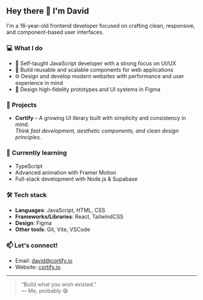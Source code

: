 ## Hey there 👋 I'm David

I'm a 16-year-old frontend developer focused on crafting clean, responsive, and component-based user interfaces.

### 💻 What I do
- 🧠 Self-taught JavaScript developer with a strong focus on UI/UX
- 🧩 Build reusable and scalable components for web applications
- 🌐 Design and develop modern websites with performance and user experience in mind
- 🎨 Design high-fidelity prototypes and UI systems in Figma

### 🚀 Projects
- **Cortify** – A growing UI library built with simplicity and consistency in mind.  
  *Think fast development, aesthetic components, and clean design principles.*

### 🌱 Currently learning
- TypeScript
- Advanced animation with Framer Motion
- Full-stack development with Node.js & Supabase

### 🛠️ Tech stack
- **Languages**: JavaScript, HTML, CSS
- **Frameworks/Libraries**: React, TailwindCSS
- **Design**: Figma
- **Other tools**: Git, Vite, VSCode

### 📫 Let's connect!
- Email: [david@cortify.io](mailto:david@cortify.io)
- Website: [cortify.io](https://cortify.io)

---

> “Build what you wish existed.”  
> — Me, probably 😄
